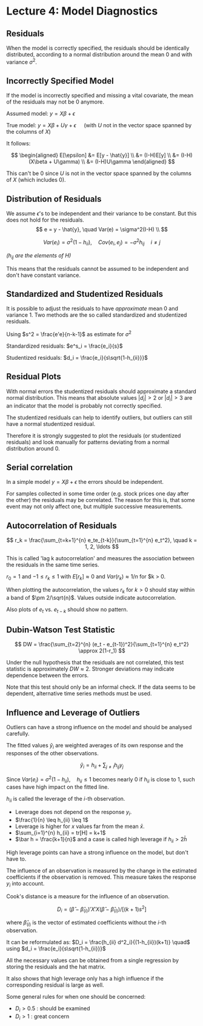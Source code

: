 # Lecture 4: Model Diagnostics

## Residuals

When the model is correctly specified, the residuals should be identically distributed, according to a normal distribution around the mean 0 and with variance $\sigma^2$.

## Incorrectly Specified Model

If the model is incorrectly specified and missing a vital covariate, the mean of the residuals may not be 0 anymore.

Assumed model: $y=X\beta + \epsilon$

True model: $y=X\beta + U\gamma + \epsilon \quad$ (with $U$ not in the vector space spanned by the columns of $X$)

It follows:

$$
\begin{aligned}
E[\epsilon] &= E[y - \hat{y}] \\
&= (I-H)E[y] \\
&= (I-H)(X\beta + U\gamma) \\
&= (I-H)U\gamma
\end{aligned}
$$

This can't be 0 since $U$ is not in the vector space spanned by the columns of $X$ (which includes 0).

## Distribution of Residuals

We assume $\epsilon$'s to be independent and their variance to be constant.
But this does not hold for the residuals.
$$
    e = y - \hat{y}, \quad Var(e) = \sigma^2(I-H) \\
$$

$$
    Var(e_i) = \sigma^2(1-h_{ii}), \quad Cov(e_i, e_j) = -\sigma^2h_{ij} \quad i \neq j
$$

_($h_{ij}$ are the elements of $H$)_

This means that the residuals cannot be assumed to be independent and don't have constant variance.

## Standardized and Studentized Residuals

It is possible to adjust the residuals to have _approximate_ mean 0 and variance 1. Two methods are the so called standardized and studentized residuals.

Using $s^2 = \frac{e'e}{n-k-1}$ as estimate for $\sigma^2$

Standardized residuals: $e^s_i = \frac{e_i}{s}$

Studentized residuals: $d_i = \frac{e_i}{s\sqrt{1-h_{ii}}}$

## Residual Plots

With normal errors the studentized residuals should approximate a standard normal distribution. This means that absolute values $|d_i| > 2$ or $|d_i| > 3$ are an indicator that the model is probably not correctly specified.

The studentized residuals can help to identify outliers, but outliers can still have a normal studentized residual.

Therefore it is strongly suggested to plot the residuals (or studentized residuals) and look manually for patterns deviating from a normal distribution around 0.

## Serial correlation

In a simple model $y = X\beta + \epsilon$ the errors should be independent.

For samples collected in some time order (e.g. stock prices one day after the other) the residuals may be correlated. The reason for this is, that some event may not only affect one, but multiple successive measurements.

## Autocorrelation of Residuals

$$
    r_k = \frac{\sum_{t=k+1}^{n} e_te_{t-k}}{\sum_{t=1}^{n} e_t^2}, \quad k = 1, 2, \ldots
$$

This is called 'lag k autocorrelation' and measures the association between the residuals in the same time series.

$r_0 = 1$ and $-1 \leq r_k \leq 1$ with $E[r_k] \approx 0$ and $Var(r_k) \approx 1/n$ for $k > 0.

When plotting the autocorrelation, the values $r_k$ for $k>0$ should stay within a band of $\pm 2/\sqrt{n}$. Values outside indicate autocorrelation.

Also plots of $e_t$ vs. $e_{t-k}$ should show no pattern.

## Dubin-Watson Test Statistic

$$
    DW = \frac{\sum_{t=2}^{n} (e_t - e_{t-1})^2}{\sum_{t=1}^{n} e_t^2} \approx 2(1-r_1)
$$

Under the null hypothesis that the residuals are not correlated, this test statistic is approximately $DW \approx 2$. Stronger deviations may indicate dependence between the errors.

Note that this test should only be an informal check. If the data seems to be dependent, alternative time series methods must be used.

## Influence and Leverage of Outliers

Outliers can have a strong influence on the model and should be analysed carefully.

The fitted values $\hat{y}_i$ are weighted averages of its own response and the responses of the other observations.

$$
    \hat{y}_i = h_{ii} + \sum_{j \neq i} h_{ij}y_j
$$

Since $Var(e_i) = \sigma^2(1-h_{ii}), \quad h_{ii} \leq 1$ becomes nearly $0$ if $h_{ii}$ is close to 1, such cases have high impact on the fitted line.

$h_{ii}$ is called the leverage of the $i$-th observation.

- Leverage does not depend on the response $y_i$.
- $\frac{1}{n} \leq h_{ii} \leq 1$
- Leverage is higher for $x$ values far from the mean $\bar{x}$.
- $\sum_{i=1}^{n} h_{ii} = tr[H] = k+1$
- $\bar h = \frac{k+1}{n}$ and a case is called high leverage if $h_{ii} > 2\bar{h}$

High leverage points can have a strong influence on the model, but don't have to.

The influence of an observation is measured by the change in the estimated coefficients if the observation is removed. This measure takes the response $y_i$ into account.

Cook's distance is a measure for the influence of an observation.

$$
    D_i = (\hat\beta - \hat\beta_{(i)})' X'X (\hat\beta - \hat\beta_{(i)}) / [(k+1)s^2]
$$

where $\hat\beta_{(i)}$ is the vector of estimated coefficients without the $i$-th observation.

It can be reformulated as: $D_i = \frac{h_{ii} d^2_i}{(1-h_{ii})(k+1)} \quad$ using $d_i = \frac{e_i}{s\sqrt{1-h_{ii}}}$

All the necessary values can be obtained from a single regression by storing the residuals and the hat matrix.

It also shows that high leverage only has a high influence if the corresponding residual is large as well.

Some general rules for when one should be concerned:

- $D_i > 0.5$ : should be examined
- $D_i > 1$ : great concern
